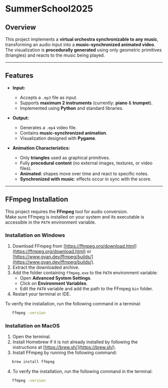 # SummerSchool2025

## Overview  
This project implements a **virtual orchestra synchronizable to any music**, transforming an audio input into a **music-synchronized animated video**.  
The visualization is **procedurally generated** using only geometric primitives (triangles) and reacts to the music being played.

---

## Features  
- **Input:**  
  - Accepts a `.mp3` file as input.  
  - Supports **maximum 2 instruments** (currently: **piano** & **trumpet**).  
  - Implemented using **Python** and standard libraries.

- **Output:**  
  - Generates a `.mp4` video file.  
  - Contains **music-synchronized animation**.  
  - Visualization designed with **Pygame**.  

- **Animation Characteristics:**  
  - Only **triangles** used as graphical primitives.  
  - Fully **procedural content** (no external images, textures, or video files).  
  - **Animated**: shapes move over time and react to specific notes.  
  - **Synchronized with music**: effects occur in sync with the score.  

---

## FFmpeg Installation

This project requires the **FFmpeg** tool for audio conversion.  
Make sure FFmpeg is installed on your system and its executable is accessible in the `PATH` environment variable.

### Installation on Windows

1. Download FFmpeg from [https://ffmpeg.org/download.html](https://ffmpeg.org/download.html) or [https://www.gyan.dev/ffmpeg/builds/](https://www.gyan.dev/ffmpeg/builds/).
2. Extract the downloaded archive.
3. Add the folder containing `ffmpeg.exe` to the `PATH` environment variable:
   - Open **Advanced System Settings**.
   - Click on **Environment Variables**.
   - Edit the `PATH` variable and add the path to the FFmpeg `bin` folder.
4. Restart your terminal or IDE.

To verify the installation, run the following command in a terminal:

```bash
   ffmpeg -version
```

### Installation on MacOS
1. Open the terminal.
2. Install Homebrew if it is not already installed by following the instructions at [https://brew.sh/](https://brew.sh/).
3. Install FFmpeg by running the following command:
```bash
   brew install ffmpeg
```
4. To verify the installation, run the following command in the terminal:
```bash
   ffmpeg -version
```
